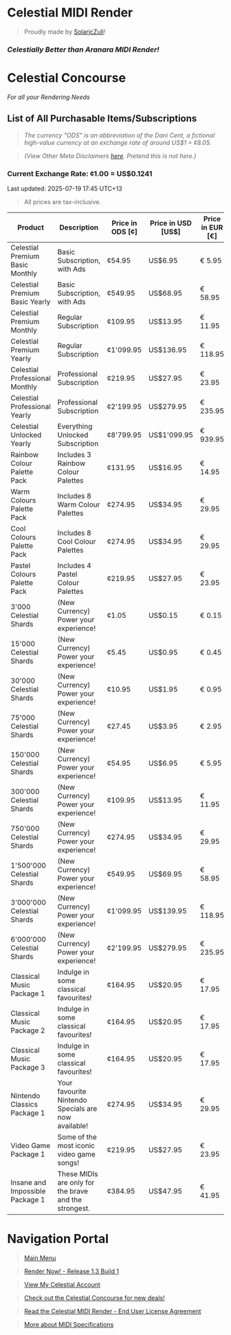 # Celestial MIDI Render
> Proudly made by [SolaricZuli]()!

### *Celestially Better than Aranara MIDI Render!*

# Celestial Concourse
*For all your Rendering Needs*

## List of All Purchasable Items/Subscriptions

> *The currency "ODS" is an abbreviation of the Dani Cent, a fictional high-value currency at an exchange rate of around US$1 = ¢8.05.*

> *(View Other Meta Disclaimers [here](https://daniferous.github.io/CelestialMIDIRender/meta/). Pretend this is not here.)*

### Current Exchange Rate: ¢1.00 = US$0.1241
Last updated: 2025-07-19 17:45 UTC+13
>All prices are tax-inclusive.

| Product                           | Description                                           | Price in ODS [¢]  | Price in USD [US$] | Price in EUR [€] | Price in GBP [£] | Price in PHP [₱] | Price in JPY [¥] |
|-----------------------------------|-------------------------------------------------------|-------------------|--------------------|------------------|------------------|------------------|------------------|
| Celestial Premium Basic Monthly   | Basic Subscription, with Ads                          |  ¢54.95           |  US$6.95           |  € 5.95          |  £5.95           |  ₱399            |  ¥1'100          |
| Celestial Premium Basic Yearly    | Basic Subscription, with Ads                          |  ¢549.95          |  US$68.95          |  € 58.95         |  £50.95          |  ₱3'999          |  ¥10'500         |
| Celestial Premium Monthly         | Regular Subscription                                  |  ¢109.95          |  US$13.95          |  € 11.95         |  £10.95          |  ₱789            |  ¥2'200          |
| Celestial Premium Yearly          | Regular Subscription                                  |  ¢1'099.95        |  US$136.95         |  € 118.95        |  £101.95         |  ₱7'899          |  ¥21'000         |
| Celestial Professional Monthly    | Professional Subscription                             |  ¢219.95          |  US$27.95          |  € 23.95         |  £21.95          |  ₱1'559          |  ¥4'200          |
| Celestial Professional Yearly     | Professional Subscription                             |  ¢2'199.95        |  US$279.95         |  € 235.95        |  £210.95         |  ₱15'599         |  ¥42'000         |
| Celestial Unlocked Yearly         | Everything Unlocked Subscription                      |  ¢8'799.95        |  US$1'099.95       |  € 939.95        |  £815.95         |  ₱62'299         |  ¥168'000        |
| Rainbow Colour Palette Pack       | Includes 3 Rainbow Colour Palettes                    |  ¢131.95          |  US$16.95          |  € 14.95         |  £12.95          |  ₱999            |  ¥2'500          |
| Warm Colours Palette Pack         | Includes 8 Warm Colour Palettes                       |  ¢274.95          |  US$34.95          |  € 29.95         |  £25.95          |  ₱1'999          |  ¥5'500          |
| Cool Colours Palette Pack         | Includes 8 Cool Colour Palettes                       |  ¢274.95          |  US$34.95          |  € 29.95         |  £25.95          |  ₱1'999          |  ¥5'500          |
| Pastel Colours Palette Pack       | Includes 4 Pastel Colour Palettes                     |  ¢219.95          |  US$27.95          |  € 23.95         |  £20.95          |  ₱1'599          |  ¥4'200          |
| 3'000 Celestial Shards            | (New Currency) Power your experience!                 |  ¢1.05            |  US$0.15           |  € 0.15          |  £0.15           |  ₱9              |  ¥20             |
| 15'000 Celestial Shards           | (New Currency) Power your experience!                 |  ¢5.45            |  US$0.95           |  € 0.45          |  £0.45           |  ₱39             |  ¥100            |
| 30'000 Celestial Shards           | (New Currency) Power your experience!                 |  ¢10.95           |  US$1.95           |  € 0.95          |  £0.95           |  ₱79             |  ¥200            |
| 75'000 Celestial Shards           | (New Currency) Power your experience!                 |  ¢27.45           |  US$3.95           |  € 2.95          |  £2.95           |  ₱199            |  ¥500            |
| 150'000 Celestial Shards          | (New Currency) Power your experience!                 |  ¢54.95           |  US$6.95           |  € 5.95          |  £5.95           |  ₱389            |  ¥1'100          |
| 300'000 Celestial Shards          | (New Currency) Power your experience!                 |  ¢109.95          |  US$13.95          |  € 11.95         |  £10.95          |  ₱789            |  ¥2'200          |
| 750'000 Celestial Shards          | (New Currency) Power your experience!                 |  ¢274.95          |  US$34.95          |  € 29.95         |  £25.95          |  ₱1'999          |  ¥5'500          |
| 1'500'000 Celestial Shards        | (New Currency) Power your experience!                 |  ¢549.95          |  US$69.95          |  € 58.95         |  £50.95          |  ₱3'999          |  ¥10'500         |
| 3'000'000 Celestial Shards        | (New Currency) Power your experience!                 |  ¢1'099.95        |  US$139.95         |  € 118.95        |  £101.95         |  ₱7'899          |  ¥21'000         |
| 6'000'000 Celestial Shards        | (New Currency) Power your experience!                 |  ¢2'199.95        |  US$279.95         |  € 235.95        |  £210.95         |  ₱15'599         |  ¥42'000         |
| Classical Music Package 1         | Indulge in some classical favourites!                 |  ¢164.95          |  US$20.95          |  € 17.95         |  £15.95          |  ₱1'199          |  ¥3'100          |
| Classical Music Package 2         | Indulge in some classical favourites!                 |  ¢164.95          |  US$20.95          |  € 17.95         |  £15.95          |  ₱1'199          |  ¥3'100          |
| Classical Music Package 3         | Indulge in some classical favourites!                 |  ¢164.95          |  US$20.95          |  € 17.95         |  £15.95          |  ₱1'199          |  ¥3'100          |
| Nintendo Classics Package 1       | Your favourite Nintendo Specials are now available!   |  ¢274.95          |  US$34.95          |  € 29.95         |  £25.95          |  ₱1'999          |  ¥5'500          |
| Video Game Package 1              | Some of the most iconic video game songs!             |  ¢219.95          |  US$27.95          |  € 23.95         |  £20.95          |  ₱1'599          |  ¥4'200          |
| Insane and Impossible Package 1   | These MIDIs are only for the brave and the strongest. |  ¢384.95          |  US$47.95          |  € 41.95         |  £35.95          |  ₱2'799          |  ¥7'500          |

# Navigation Portal
> [Main Menu](https://daniferous.github.io/CelestialMIDIRender/)

> [Render Now! - Release 1.3 Build 1](https://daniferous.github.io/CelestialMIDIRender/render/CMR%20Release%201.3.html)

> [View My Celestial Account](https://daniferous.github.io/CelestialMIDIRender/account)

> [Check out the Celestial Concourse for new deals!](https://daniferous.github.io/CelestialMIDIRender/concourse)

> [Read the Celestial MIDI Render - End User License Agreement](https://daniferous.github.io/CelestialMIDIRender/EULA/)

> [More about MIDI Specifications](https://daniferous.github.io/CelestialMIDIRender/specs/)